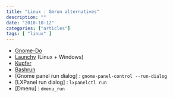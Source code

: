 ```yaml
---
title: "Linux : Gmrun alternatives"
description: ""
date: "2010-10-12"
categories: ["articles"]
tags: [ "linux" ]
---
```


*   [Gnome-Do](http://do.davebsd.com/)
*   [Launchy](http://www.launchy.net/) (Linux  + Windows)
*   [Kupfer](http://kaizer.se/wiki/kupfer/)
*   [Bashrun](http://bashrun.sourceforge.net/)
*   [Gnome panel run dialog] : `gnome-panel-control --run-dialog`
*   [LXPanel run dialog] : `lxpanelctl run`
*   [Dmenu] : `dmenu_run`
